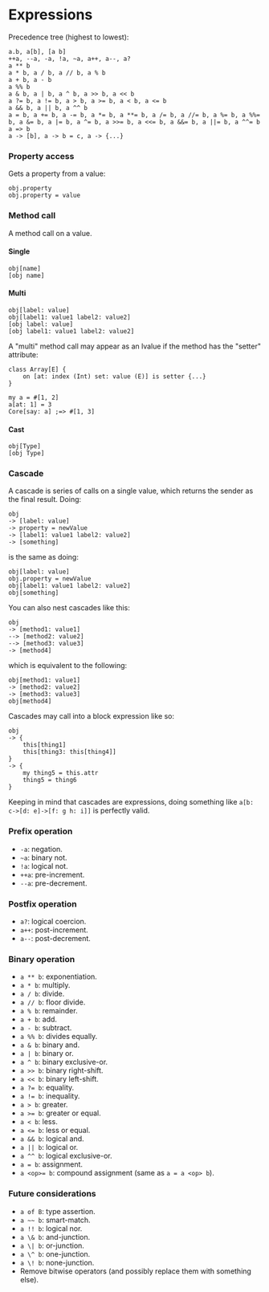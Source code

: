 # Expressions

Precedence tree (highest to lowest):
```
a.b, a[b], [a b]
++a, --a, -a, !a, ~a, a++, a--, a?
a ** b
a * b, a / b, a // b, a % b
a + b, a - b
a %% b
a & b, a | b, a ^ b, a >> b, a << b
a ?= b, a != b, a > b, a >= b, a < b, a <= b
a && b, a || b, a ^^ b
a = b, a += b, a -= b, a *= b, a **= b, a /= b, a //= b, a %= b, a %%= b, a &= b, a |= b, a ^= b, a >>= b, a <<= b, a &&= b, a ||= b, a ^^= b
a => b
a -> [b], a -> b = c, a -> {...}
```

### Property access
Gets a property from a value:
```
obj.property
obj.property = value
```

### Method call
A method call on a value.

#### Single
```
obj[name]
[obj name]
```

#### Multi
```
obj[label: value]
obj[label1: value1 label2: value2]
[obj label: value]
[obj label1: value1 label2: value2]
```

A "multi" method call may appear as an lvalue if the method has the "setter" attribute:
```
class Array[E] {
	on [at: index (Int) set: value (E)] is setter {...}
}

my a = #[1, 2]
a[at: 1] = 3
Core[say: a] ;=> #[1, 3]
```

#### Cast
```
obj[Type]
[obj Type]
```

### Cascade
A cascade is series of calls on a single value, which returns the sender as the final result. Doing:
```
obj
-> [label: value]
-> property = newValue
-> [label1: value1 label2: value2]
-> [something]
```
is the same as doing:
```
obj[label: value]
obj.property = newValue
obj[label1: value1 label2: value2]
obj[something]
```

You can also nest cascades like this:
```
obj
-> [method1: value1]
--> [method2: value2]
--> [method3: value3]
-> [method4]
```
which is equivalent to the following:
```
obj[method1: value1]
-> [method2: value2]
-> [method3: value3]
obj[method4]
```

Cascades may call into a block expression like so:
```
obj
-> {
	this[thing1]
	this[thing3: this[thing4]]
}
-> {
	my thing5 = this.attr
	thing5 = thing6
}
```

Keeping in mind that cascades are expressions, doing something like `a[b: c->[d: e]->[f: g h: i]]` is perfectly valid.

### Prefix operation
- `-a`: negation.
- `~a`: binary not.
- `!a`: logical not.
- `++a`: pre-increment.
- `--a`: pre-decrement.

### Postfix operation
- `a?`: logical coercion.
- `a++`: post-increment.
- `a--`: post-decrement.

### Binary operation
- `a ** b`: exponentiation.
- `a * b`: multiply.
- `a / b`: divide.
- `a // b`: floor divide.
- `a % b`: remainder.
- `a + b`: add.
- `a - b`: subtract.
- `a %% b`: divides equally.
- `a & b`: binary and.
- `a | b`: binary or.
- `a ^ b`: binary exclusive-or.
- `a >> b`: binary right-shift.
- `a << b`: binary left-shift.
- `a ?= b`: equality.
- `a != b`: inequality.
- `a > b`: greater.
- `a >= b`: greater or equal.
- `a < b`: less.
- `a <= b`: less or equal.
- `a && b`: logical and.
- `a || b`: logical or.
- `a ^^ b`: logical exclusive-or.
- `a = b`: assignment.
- `a <op>= b`: compound assignment (same as `a = a <op> b`).

### Future considerations
- `a of B`: type assertion.
- `a ~~ b`: smart-match.
- `a !! b`: logical nor.
- `a \& b`: and-junction.
- `a \| b`: or-junction.
- `a \^ b`: one-junction.
- `a \! b`: none-junction.
- Remove bitwise operators (and possibly replace them with something else).